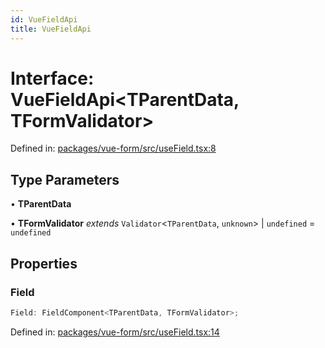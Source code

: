 ```yaml
---
id: VueFieldApi
title: VueFieldApi
---
```


# Interface: VueFieldApi\<TParentData, TFormValidator\>

Defined in: [packages/vue-form/src/useField.tsx:8](https://github.com/TanStack/form/blob/main/packages/vue-form/src/useField.tsx#L8)

## Type Parameters

• **TParentData**

• **TFormValidator** *extends* `Validator`\<`TParentData`, `unknown`\> \| `undefined` = `undefined`

## Properties

### Field

```ts
Field: FieldComponent<TParentData, TFormValidator>;
```

Defined in: [packages/vue-form/src/useField.tsx:14](https://github.com/TanStack/form/blob/main/packages/vue-form/src/useField.tsx#L14)
